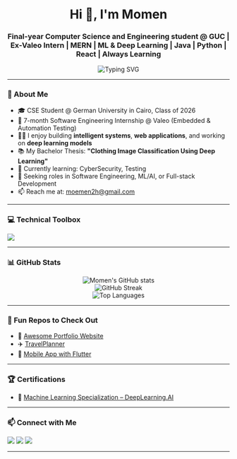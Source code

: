 <h1 align="center">Hi 👋, I'm Momen</h1>
<h3 align="center">Final-year Computer Science and Engineering student @ GUC | Ex-Valeo Intern | MERN | ML & Deep Learning | Java | Python | React | Always Learning</h3>

<p align="center">
  <img src="https://readme-typing-svg.herokuapp.com?font=Fira+Code&duration=3000&pause=1000&color=00ADB5&center=true&vCenter=true&width=435&lines=4th+Year+Engineering+Student;Aspiring+Software+Engineer;Open+Source+Enthusiast;Always+Learning+New+Tech" alt="Typing SVG" />
</p>

---

### 🧾 About Me

- 🎓 CSE Student @ German University in Cairo, Class of 2026
- 💼 7-month Software Engineering Internship @ Valeo (Embedded & Automation Testing)
- 👨‍💻 I enjoy building **intelligent systems**, **web applications**, and working on **deep learning models**
- 📚 My Bachelor Thesis: **"Clothing Image Classification Using Deep Learning"**
- 🌱 Currently learning: CyberSecurity, Testing
- 🚀 Seeking roles in Software Engineering, ML/AI, or Full-stack Development
- 📫 Reach me at: [moemen2h@gmail.com](mailto:moemen2h@gmail.com)
---

### 💻 Technical Toolbox

<p align="left">
  <img src="https://skillicons.dev/icons?i=java,python,cpp,js,react,nodejs,express,mongodb,nextjs,html,css,git,tensorflow,postman,vscode,cs" />
</p>

---

### 📊 GitHub Stats

<p align="center">
  <img src="https://github-readme-stats.vercel.app/api?user=Momenh2&show_icons=true&theme=github_dark&hide=prs" alt="Momen's GitHub stats" />
  <br />
  <img src="https://github-readme-streak-stats.herokuapp.com/?user=Momenh2&theme=github-dark-blue" alt="GitHub Streak" />
  <br />
  <img src="https://github-readme-stats.vercel.app/api/top-langs/?username=Momenh2&layout=compact&theme=github_dark" alt="Top Languages" />
</p>


---

### 🧩 Fun Repos to Check Out

- 🔨 [Awesome Portfolio Website](https://github.com/yourusername/portfolio)
- ✈️ [TravelPlanner](https://github.com/Advanced-computer-lab-2024/JetSetGo)
- 📱 [Mobile App with Flutter](https://github.com/yourusername/flutter-app)

---
### 🏆 Certifications

- 🧠 [Machine Learning Specialization – DeepLearning.AI](https://coursera.org/share/d28cc4fce40e19cf152542e642ff4774)

---

### 📫 Connect with Me

<p align="left">
  <a href="https://www.linkedin.com/in/moemen-hesham-00b558226/" target="_blank"><img src="https://img.shields.io/badge/-LinkedIn-blue?logo=linkedin&style=for-the-badge" /></a>
  <a href="mailto:moemen2h@gmail.com"><img src="https://img.shields.io/badge/-Email-red?logo=gmail&style=for-the-badge" /></a>
  <a href="https://leetcode.com/u/Momen2h/" target="_blank"><img src="https://img.shields.io/badge/-LeetCode-FFA116?style=for-the-badge&logo=leetcode&logoColor=white" /></a>
</p>


---


